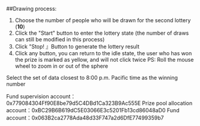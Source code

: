 ##Drawing process:

1. Choose the number of people who will be drawn for the second lottery (**10**)
2. Click the "Start" button to enter the lottery state (the number of draws can still be modified in this process)
3. Click "Stop! 』Button to generate the lottery result
4. Click any button, you can return to the idle state, the user who has won the prize is marked as yellow, and will not click twice
PS: Roll the mouse wheel to zoom in or out of the sphere

Select the set of data closest to 8:00 p.m. Pacific time as the winning number

Fund supervision account：0x779084304Ff90E8be79d5C4DBd1Ca323B9Ac555E
Prize pool allocation account：0xBC29B6B619dC5E03066E3c5201Fb13cd86048aD0
Fund account：0x063B2ca2778Ada48d33F747a2d6DfE77499359b7
